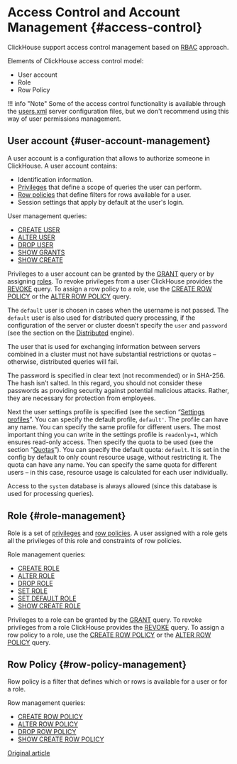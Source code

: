 # Access Control and Account Management {#access-control}

ClickHouse support access control management based on [RBAC](https://en.wikipedia.org/wiki/Role-based_access_control) approach.

Elements of ClickHouse access control model:
- User account
- Role
- Row Policy

!!! info "Note"
    Some of the access control functionality is available through the [users.xml](settings/settings_users.md) server configuration files, but we don't recommend using this way of user permissions management.


## User account {#user-account-management}

A user account is a configuration that allows to authorize someone in ClickHouse. A user account contains:

- Identification information.
- [Privileges](../query_language/grant.md#grant-privileges) that define a scope of queries the user can perform.
- [Row policies](#row-policy-management) that define filters for rows available for a user.
- Session settings that apply by default at the user's login.

User management queries:

- [CREATE USER](../query_language/create.md#create-user-statement)
- [ALTER USER](../query_language/alter.md#alter-user-statement)
- [DROP USER](../query_language/misc.md#drop-user-statement)
- [SHOW GRANTS](../query_language/show.md#show-grants-statement)
- [SHOW CREATE](../query_language/show.md#show-create-statement)

Privileges to a user account can be granted by the [GRANT](../query_language/grant.md) query or by assigning [roles](#role-management). To revoke privileges from a user ClickHouse provides the [REVOKE](../query_language/revoke.md) query. To assign a row policy to a role, use the [CREATE ROW POLICY](../query_language/create.md#create-row-policy-statement) or the [ALTER ROW POLICY](../query_language/alter.md#alter-row-policy-statement) query.


The `default` user is chosen in cases when the username is not passed. The `default` user is also used for distributed query processing, if the configuration of the server or cluster doesn’t specify the `user` and `password` (see the section on the [Distributed](../operations/table_engines/distributed.md) engine).

The user that is used for exchanging information between servers combined in a cluster must not have substantial restrictions or quotas – otherwise, distributed queries will fail.

The password is specified in clear text (not recommended) or in SHA-256. The hash isn’t salted. In this regard, you should not consider these passwords as providing security against potential malicious attacks. Rather, they are necessary for protection from employees.

Next the user settings profile is specified (see the section “[Settings profiles](settings/settings_profiles.md)”. You can specify the default profile, `default'`. The profile can have any name. You can specify the same profile for different users. The most important thing you can write in the settings profile is `readonly=1`, which ensures read-only access. Then specify the quota to be used (see the section “[Quotas](quotas.md#quotas)”). You can specify the default quota: `default`. It is set in the config by default to only count resource usage, without restricting it. The quota can have any name. You can specify the same quota for different users – in this case, resource usage is calculated for each user individually.

Access to the `system` database is always allowed (since this database is used for processing queries).

## Role {#role-management}

Role is a set of [privileges](../query_language/grant.md#grant-privileges) and [row policies](#row-policy-management). A user assigned with a role gets all the privileges of this role and constraints of row policies.

Role management queries:

- [CREATE ROLE](../query_language/create.md#create-role-statement)
- [ALTER ROLE](../query_language/alter.md#alter-role-statement)
- [DROP ROLE](../query_language/misc.md#drop-role-statement)
- [SET ROLE](../query_language/misc.md#set-role-statement)
- [SET DEFAULT ROLE](../query_language/misc.md#set-default-role-statement)
- [SHOW CREATE ROLE](../query_language/show.md#show-create-role-statement)

Privileges to a role can be granted by the [GRANT](../query_language/grant.md) query. To revoke privileges from a role ClickHouse provides the [REVOKE](../query_language/revoke.md) query. To assign a row policy to a role, use the [CREATE ROW POLICY](../query_language/create.md#create-row-policy-statement) or the [ALTER ROW POLICY](../query_language/alter.md#alter-row-policy-statement) query.


## Row Policy {#row-policy-management}

Row policy is a filter that defines which or rows is available for a user or for a role.

Row management queries:

- [CREATE ROW POLICY](../query_language/create.md#create-row-policy-statement)
- [ALTER ROW POLICY](../query_language/alter.md#alter-row-policy-statement)
- [DROP ROW POLICY](../query_language/misc.md#drop-row-policy-statement)
- [SHOW CREATE ROW POLICY](../query_language/show.md#show-create-row-policy-statement)


[Original article](https://clickhouse.tech/docs/en/operations/access_rights/) <!--hide-->
